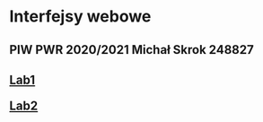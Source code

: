 <html>
  <h1>Interfejsy webowe</h1>
<h2>
  <p>
    PIW PWR 2020/2021
    Michał Skrok 248827
  </p>
<h2>
  <p> <a href="https://grav3dancer.github.io/Interfejsy_webowe/Lab1/index.html" target="_blank"> Lab1 </a> </p>
  <p> <a href="https://grav3dancer.github.io/Interfejsy_webowe/Lab2/index.html" target="_blank"> Lab2 </a> </p>
</html>
